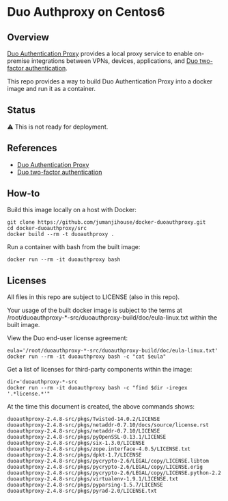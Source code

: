 Duo Authproxy on Centos6
========================

Overview
--------

[Duo Authentication Proxy](https://www.duosecurity.com/docs/authproxy_reference)
provides a local proxy service to enable on-premise integrations
between VPNs, devices, applications, and
[Duo two-factor authentication](https://www.duosecurity.com/docs).

This repo provides a way to build Duo Authentication Proxy into
a docker image and run it as a container.


Status
------

:warning: This is not ready for deployment.


References
----------------

* [Duo Authentication Proxy](https://www.duosecurity.com/docs/authproxy_reference)
* [Duo two-factor authentication](https://www.duosecurity.com/docs)


How-to
------

Build this image locally on a host with Docker:

    git clone https://github.com/jumanjihouse/docker-duoauthproxy.git
    cd docker-duoauthproxy/src
    docker build --rm -t duoauthproxy .

Run a container with bash from the built image:

    docker run --rm -it duoauthproxy bash


Licenses
--------

All files in this repo are subject to LICENSE (also in this repo).

Your usage of the built docker image is subject to the terms at
/root/duoauthproxy-*-src/duoauthproxy-build/doc/eula-linux.txt
within the built image.

View the Duo end-user license agreement:

    eula='/root/duoauthproxy-*-src/duoauthproxy-build/doc/eula-linux.txt'
    docker run --rm -it duoauthproxy bash -c "cat $eula"

Get a list of licenses for third-party components within the image:

    dir='duoauthproxy-*-src
    docker run --rm -it duoauthproxy bash -c "find $dir -iregex '.*license.*'"

At the time this document is created, the above commands shows:

    duoauthproxy-2.4.8-src/pkgs/Twisted-14.0.2/LICENSE
    duoauthproxy-2.4.8-src/pkgs/netaddr-0.7.10/docs/source/license.rst
    duoauthproxy-2.4.8-src/pkgs/netaddr-0.7.10/LICENSE
    duoauthproxy-2.4.8-src/pkgs/pyOpenSSL-0.13.1/LICENSE
    duoauthproxy-2.4.8-src/pkgs/six-1.3.0/LICENSE
    duoauthproxy-2.4.8-src/pkgs/zope.interface-4.0.5/LICENSE.txt
    duoauthproxy-2.4.8-src/pkgs/dpkt-1.7/LICENSE
    duoauthproxy-2.4.8-src/pkgs/pycrypto-2.6/LEGAL/copy/LICENSE.libtom
    duoauthproxy-2.4.8-src/pkgs/pycrypto-2.6/LEGAL/copy/LICENSE.orig
    duoauthproxy-2.4.8-src/pkgs/pycrypto-2.6/LEGAL/copy/LICENSE.python-2.2
    duoauthproxy-2.4.8-src/pkgs/virtualenv-1.9.1/LICENSE.txt
    duoauthproxy-2.4.8-src/pkgs/pyparsing-1.5.7/LICENSE
    duoauthproxy-2.4.8-src/pkgs/pyrad-2.0/LICENSE.txt
